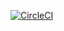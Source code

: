 [![CircleCI](https://circleci.com/gh/hi5a2/hi5a2.github.io/tree/main.svg?style=svg)](https://circleci.com/gh/hi5a2/hi5a2.github.io/tree/main)

